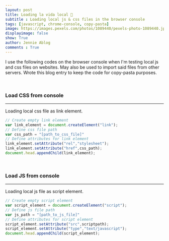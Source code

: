 ```yaml
---
layout: post
title: Loading la vida local 🤪
subtitle : Loading local js & css files in the browser console
tags: [javascript, chrome-console, copy-pasta]
image: https://images.pexels.com/photos/1089440/pexels-photo-1089440.jpeg?auto=compress&cs=tinysrgb&dpr=2&h=650&w=940
displayimage: false
show: True
author: Jennie Ablog
comments : True
---
```


<!-- INTRO -->

I use the following codes on the browser console when I'm testing local js and css files on websites. May also be used to import said files from other servers. Wrote this blog entry to keep the code for copy-pasta purposes.

<br>

### Load CSS from console
***

Loading local css file as link element.
```javascript
// Create empty link element
var link_element = document.createElement("link");
// Define css file path
var css_path = "[path_to_css_file]"
// Define attributes for link element
link_element.setAttribute("rel","stylesheet");
link_element.setAttribute("href",css_path);
document.head.appendChild(link_element);

```
<br>

### Load JS from console
***

Loading local js file as script element.
```javascript
// Create empty script element
var script_element = document.createElement("script");
// Define js file path
var js_path = "[path_to_js_file]"
// Define attributes for script element
script_element.setAttribute("src",scriptpath);
script_element.setAttribute("type","text/javascript");
document.head.appendChild(script_element);
```